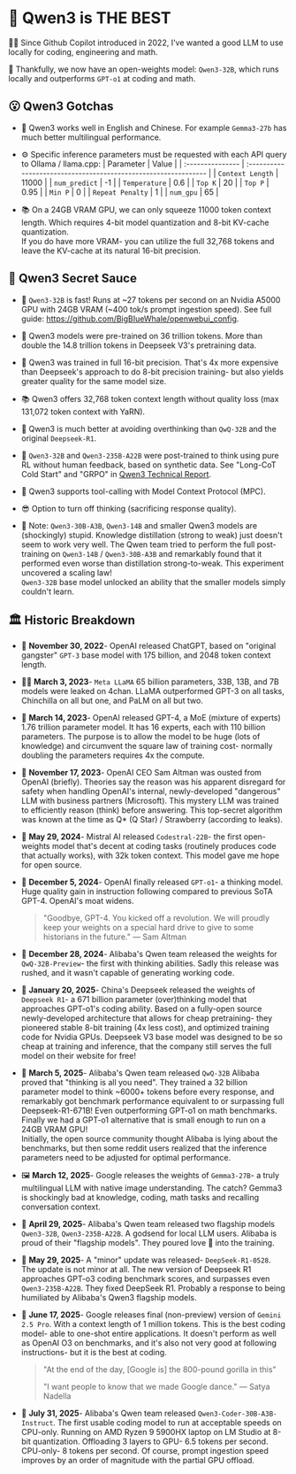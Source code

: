 # 💪 Qwen3 is **THE BEST**

🧙‍♂️ Since Github Copilot introduced in 2022, I've wanted a good LLM to use locally for coding, engineering and math.

🤗 Thankfully, we now have an open-weights model: `Qwen3-32B`, which runs locally and outperforms `GPT-o1` at coding and math.

## 😮 Qwen3 Gotchas

- 💬 Qwen3 works well in English and Chinese. For example `Gemma3-27b` has much better multilingual performance.

- ⚙️ Specific inference parameters must be requested with each API query to Ollama / llama.cpp:
    | Parameter        | Value                                                           |
    | :--------------- | :-------------------------------------------------------------- |
    | `Context Length` | 11000                                                           |
    | `num_predict`    | -1                                                              |
    | `Temperature`    | 0.6                                                             |
    | `Top K`          | 20                                                              |
    | `Top P`          | 0.95                                                            |
    | `Min P`          | 0                                                               |
    | `Repeat Penalty` | 1                                                               |
    | `num_gpu`        | 65                                                              |

- 📚 On a 24GB VRAM GPU, we can only squeeze 11000 token context length. Which requires 4-bit model quantization and 8-bit KV-cache quantization.\
If you do have more VRAM- you can utilize the full 32,768 tokens and leave the KV-cache at its natural 16-bit precision.

## 🧪 Qwen3 Secret Sauce

- 🚀 `Qwen3-32B` is fast! Runs at ~27 tokens per second on an Nvidia A5000 GPU with 24GB VRAM (~400 tok/s prompt ingestion speed). See full guide: https://github.com/BigBIueWhale/openwebui_config.

- 🤯 Qwen3 models were pre-trained on 36 trillion tokens. More than double the 14.8 trillion tokens in Deepseek V3's pretraining data.

- 🧠 Qwen3 was trained in full 16-bit precision. That's 4x more expensive than Deepseek's approach to do 8-bit precision training- but also yields greater quality for the same model size.

- 📚 Qwen3 offers 32,768 token context length without quality loss (max 131,072 token context with YaRN).

- 😤 Qwen3 is much better at avoiding overthinking than `QwQ-32B` and the original `Deepseek-R1`.

- 🤖 `Qwen3-32B` and `Qwen3-235B-A22B` were post-trained to think using pure RL without human feedback, based on synthetic data. See "Long-CoT Cold Start" and "GRPO" in [Qwen3 Technical Report](https://arxiv.org/pdf/2505.09388).

- 🔨 Qwen3 supports tool-calling with Model Context Protocol (MPC).

- 😎 Option to turn off thinking (sacrificing response quality).

- 🤡 Note: `Qwen3-30B-A3B`, `Qwen3-14B` and smaller Qwen3 models are (shockingly) stupid. Knowledge distillation (strong to weak) just doesn't seem to work very well. The Qwen team tried to perform the full post-training on `Qwen3-14B` / `Qwen3-30B-A3B` and remarkably found that it performed even worse than distillation strong-to-weak. This experiment uncovered a scaling law!\
`Qwen3-32B` base model unlocked an ability that the smaller models simply couldn't learn.

## 🏛️ Historic Breakdown

- 🤠 **November 30, 2022**- OpenAI released ChatGPT, based on "original gangster" `GPT-3` base model with 175 billion, and 2048 token context length.

- 🦸‍♂️ **March 3, 2023**- `Meta LLaMA` 65 billion parameters, 33B, 13B, and 7B models were leaked on 4chan. LLaMA outperformed GPT-3 on all tasks, Chinchilla on all but one, and PaLM on all but two.

- 👑 **March 14, 2023**- OpenAI released GPT-4, a MoE (mixture of experts) 1.76 trillion parameter model. It has 16 experts, each with 110 billion parameters. The purpose is to allow the model to be huge (lots of knowledge) and circumvent the square law of training cost- normally doubling the parameters requires 4x the compute.

- 👟 **November 17, 2023**- OpenAI CEO Sam Altman was ousted from OpenAI (briefly). Theories say the reason was his apparent disregard for safety when handling OpenAI's internal, newly-developed "dangerous" LLM with business partners (Microsoft). This mystery LLM was trained to efficiently reason (think) before answering. This top-secret algorithm was known at the time as Q* (Q Star) / Strawberry (according to leaks).

- 🎨 **May 29, 2024**- Mistral AI released `Codestral-22B`- the first open-weights model that's decent at coding tasks (routinely produces code that actually works), with 32k token context. This model gave me hope for open source.

- 👑 **December 5, 2024**- OpenAI finally released `GPT-o1`- a thinking model. Huge quality gain in instruction following compared to previous SoTA GPT-4. OpenAI's moat widens.

    > "Goodbye, GPT-4. You kicked off a revolution. We will proudly keep your weights on a special hard drive to give to some historians in the future." — Sam Altman

- 🫠 **December 28, 2024**- Alibaba's Qwen team released the weights for `QwQ-32B-Preview`- the first with thinking abilities. Sadly this release was rushed, and it wasn't capable of generating working code.

- 🐳 **January 20, 2025**- China's Deepseek released the weights of `Deepseek R1`- a 671 billion parameter (over)thinking model that approaches GPT-o1's coding ability. Based on a fully-open source newly-developed architecture that allows for cheap pretraining- they pioneered stable 8-bit training (4x less cost), and optimized training code for Nvidia GPUs. Deepseek V3 base model was designed to be so cheap at training and inference, that the company still serves the full model on their website for free!

- 🤔 **March 5, 2025**- Alibaba's Qwen team released `QwQ-32B` Alibaba proved that "thinking is all you need". They trained a 32 billion parameter model to think ~6000+ tokens before every response, and remarkably got benchmark performance equivalent to or surpassing full Deepseek-R1-671B! Even outperforming GPT-o1 on math benchmarks. Finally we had a GPT-o1 alternative that is small enough to run on a 24GB VRAM GPU!\
Initially, the open source community thought Alibaba is lying about the benchmarks, but then some reddit users realized that the inference parameters need to be adjusted for optimal performance.

- 🖼️ **March 12, 2025**- Google releases the weights of `Gemma3-27B`- a truly multilingual LLM with native image understanding. The catch? Gemma3 is shockingly bad at knowledge, coding, math tasks and recalling conversation context.

- 💪 **April 29, 2025**- Alibaba's Qwen team released two flagship models `Qwen3-32B`, `Qwen3-235B-A22B`. A godsend for local LLM users. Alibaba is proud of their "flagship models". They poured love 💖 into the training.

- 🐳 **May 29, 2025**- A "minor" update was released- `DeepSeek-R1-0528`. The update is not minor at all. The new version of Deepseek R1 approaches GPT-o3 coding benchmark scores, and surpasses even `Qwen3-235B-A22B`. They fixed DeepSeek R1. Probably a response to being humiliated by Alibaba's Qwen3 flagship models.

- 👑 **June 17, 2025**- Google releases final (non-preview) version of `Gemini 2.5 Pro`. With a context length of 1 million tokens. This is the best coding model- able to one-shot entire applications. It doesn't perform as well as OpenAI O3 on benchmarks, and it's also not very good at following instructions- but it is the best at coding.

    > "At the end of the day, [Google is] the 800-pound gorilla in this"
    >
    > "I want people to know that we made Google dance." — Satya Nadella

- 💪 **July 31, 2025**- Alibaba's Qwen team released `Qwen3-Coder-30B-A3B-Instruct`. The first usable coding model to run at acceptable speeds on CPU-only. Running on AMD Ryzen 9 5900HX laptop on LM Studio at 8-bit quantization. Offloading 3 layers to GPU- 6.5 tokens per second. CPU-only- 8 tokens per second. Of course, prompt ingestion speed improves by an order of magnitude with the partial GPU offload.
